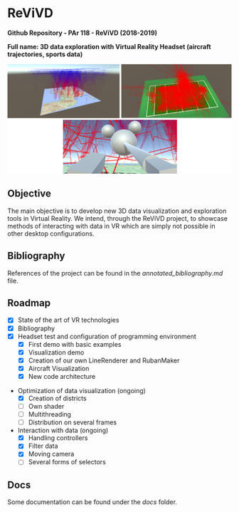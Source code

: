 # ReViVD
**Github Repository - PAr 118 - ReViVD (2018-2019)**

**Full name: 3D data exploration with Virtual Reality Headset (aircraft trajectories, sports data)**

![picture](img/teaser_article.jpg)

## Objective
The main objective is to develop new 3D data visualization and exploration tools in Virtual Reality. We intend, through the ReViVD project, to showcase methods of interacting with data in VR which are simply not possible in other desktop configurations.

## Bibliography
References of the project can be found in the *annotated_bibliography.md* file.

## Roadmap
- [x] State of the art of VR technologies
- [x] Bibliography
- [x] Headset test and configuration of programming environment
   - [x] First demo with basic examples
   - [x] Visualization demo
   - [x] Creation of our own LineRenderer and RubanMaker
   - [x] Aircraft Visualization
   - [x] New code architecture
- Optimization of data visualization (ongoing)
   - [x] Creation of districts
   - [ ] Own shader
   - [ ] Multithreading
   - [ ] Distribution on several frames
- Interaction with data (ongoing)
   - [x] Handling controllers
   - [x] Filter data
   - [x] Moving camera
   - [ ] Several forms of selectors

## Docs
Some documentation can be found under the *docs* folder.

## 




